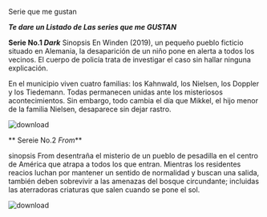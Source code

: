 
 Serie que me gustan


 ***Te dare un Listado de Las series que me GUSTAN***


 **Serie No.1 _Dark_**
 Sinopsis
 En Winden (2019), un pequeño pueblo ficticio situado en Alemania, la desaparición de un niño pone en alerta a todos los vecinos. El cuerpo de policía trata de investigar el caso sin hallar ninguna explicación.

En el municipio viven cuatro familias: los Kahnwald, los Nielsen, los Doppler y los Tiedemann. Todas permanecen unidas ante los misteriosos acontecimientos. Sin embargo, todo cambia el día que Mikkel, el hijo menor de la familia Nielsen, desaparece sin dejar rastro.

![download](https://cdn.culturagenial.com/es/imagenes/dark-logo-cke.jpg)

** Sereie No.2 _From_**

sinopsis
From desentraña el misterio de un pueblo de pesadilla en el centro de América que atrapa a todos los que entran. Mientras los residentes reacios luchan por mantener un sentido de normalidad y buscan una salida, también deben sobrevivir a las amenazas del bosque circundante; incluidas las aterradoras criaturas que salen cuando se pone el sol.


![download](https://www.google.com/url?sa=i&url=https%3A%2F%2Fdoblaje.fandom.com%2Fes%2Fwiki%2FFrom&psig=AOvVaw0kCmoNHQIGR4piqZ6aAQp4&ust=1709220568944000&source=images&cd=vfe&opi=89978449&ved=0CBIQjRxqFwoTCIjhgICtzoQDFQAAAAAdAAAAABAD)



